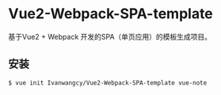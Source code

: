 # Vue2-Webpack-SPA-template
基于Vue2 + Webpack 开发的SPA（单页应用）的模板生成项目。
## 安装
```sh
$ vue init Ivanwangcy/Vue2-Webpack-SPA-template vue-note
```
